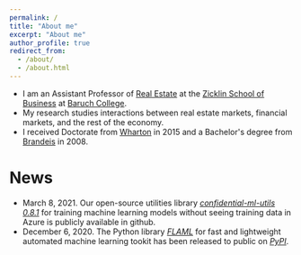 ```yaml
---
permalink: /
title: "About me"
excerpt: "About me"
author_profile: true
redirect_from: 
  - /about/
  - /about.html
---
```


<!--
* I am a Ph.D. Candidate in 
-->
* I am an Assistant Professor of [Real Estate](https://zicklin.baruch.cuny.edu/Department/real-estate-faculty/)
at the [Zicklin School of Business](https://zicklin.baruch.cuny.edu/) at [Baruch College](https://www.baruch.cuny.edu/). 
* My research studies interactions between real estate markets, financial markets, and the rest of the economy. 
* I received Doctorate from [Wharton](https://doctoral.wharton.upenn.edu/) in 2015 and a Bachelor's degree from [Brandeis](https://www.brandeis.edu/economics/people/index.html) in 2008.

# News
* March 8, 2021. 
Our open-source utilities library *[confidential-ml-utils 0.8.1](https://github.com/Azure/confidential-ml-utils#:~:text=README.md-,Confidential%20ML%20Utilities,they%20provide%20to%20their%20customers.)* for training machine learning models without seeing training data in Azure is publicly available in github.
* December 6, 2020. The Python library *[FLAML](https://github.com/microsoft/FLAML)* for fast and lightweight automated machine learning tookit has been released to public on *[PyPI](https://pypi.org/project/FLAML)*.
